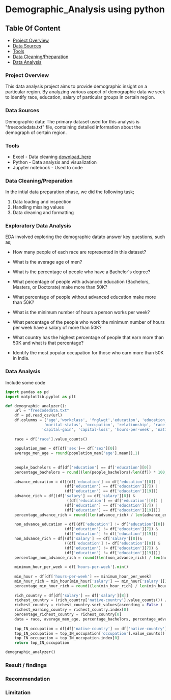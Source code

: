 # Demographic_Analysis using python

## Table Of Content
- [Project Overview](#project-overview)
- [Data Sources](#data-sources)
- [Tools](#tools)
- [Data Cleaning/Preparation](#data-cleaning/preparation)
- [Data Analysis](#data-analysis)

  
### Project Overview

This data analysis project aims to provide demographic insight on a particular region. By analyzing various aspect of demographic data we seek to identify race, education, salary of 
particular groups in certain region.

### Data Sources
Demographic data: The primary dataset used for this analysis is "freecodedata.txt" file, containing detailed information about the demograph of certain region.

### Tools
-  Excel - Data cleaning  [download_here]()
-  Python - Data analysis and visualization
-  Jupyter notebook - Used to code 

### Data Cleaning/Preparation
In the intial data preparation phase, we did the following task;
1. Data loading and inspection
2. Handling missing values
3. Data cleaning and formatting

### Exploratory Data Analysis
EDA involved exploring the demographic datato answer key questions, such as;

- How many people of each race are represented in this dataset?

- What is the average age of men?

- What is the percentage of people who have a Bachelor's degree?

- What percentage of people with advanced education (Bachelors, Masters, or Doctorate) make more than 50K?

- What percentage of people without advanced education make more than 50K?

- What is the minimum number of hours a person works per week?

- What percentage of the people who work the minimum number of hours per week have a salary of more than 50K?

- What country has the highest percentage of people that earn more than 50K and what is that percentage?

- Identify the most popular occupation for those who earn more than 50K in India.

### Data Analysis
Include some code

```python
import pandas as pd
import matplotlib.pyplot as plt

def demographic_analyzer():
    url = "freecodedata.txt"
    df = pd.read_csv(url)
    df.columns = ['age','workclass', 'fnglwgt','education', 'education_num', 
                 'marital-status', 'occupation', 'relationship', 'race', 'sex',
                'capital-gain', 'capital-loss', 'hours-per-week', 'native-country', 'salary' ]
    
    race = df['race'].value_counts()
    
    population_men = df[df['sex']== df['sex'][0]]
    average_men_age = round(population_men['age'].mean(),1)
    
    
    people_bachelors = df[df['education'] == df['education'][0]]
    percentage_bachelors = round((len(people_bachelors)/len(df)) * 100,1)
    
    advance_education = df[(df['education'] == df['education'][0]) |
                          (df['education'] == df['education'][7]) |
                          (df['education'] == df['education'][19])]                      
    advance_rich = df[(df['salary'] == df['salary'][8]) &
                           ((df['education'] == df['education'][0]) |
                          (df['education'] == df['education'][7]) |
                          (df['education'] == df['education'][19]))]
    percentage_advance_rich = round((len(advance_rich) / len(advance_education)) * 100,1)
    
    non_advance_education = df[(df['education'] != df['education'][0]) &
                          (df['education'] != df['education'][7]) &
                          (df['education'] != df['education'][19])]
    non_advance_rich = df[(df['salary'] == df['salary'][8])&
                          ((df['education'] != df['education'][0]) &
                          (df['education'] != df['education'][7]) &
                          (df['education'] != df['education'][19]))]
    percentage_non_advance_rich = round((len(non_advance_rich) / len(non_advance_education)) * 100,1)
  
    minimum_hour_per_week = df['hours-per-week'].min()
    
    min_hour = df[df['hours-per-week'] == minimum_hour_per_week]
    min_hour_rich = min_hour[min_hour['salary'] == min_hour['salary'][188]]
    percentage_min_hour_rich = round((len(min_hour_rich) / len(min_hour)) * 100,1)
    
    rich_country = df[df['salary'] == df['salary'][8]]
    richest_country = (rich_country['native-country'].value_counts()) / (df['native-country'].value_counts()) * 100
    richest_country = richest_country.sort_values(ascending = False )
    richest_earning_country = richest_country.index[0]
    percentage_richest_country = richest_country[0]
    data = race, average_men_age, percentage_bachelors, percentage_advance_rich, percentage_non_advance_rich, minimum_hour_per_week, percentage_min_hour_rich, richest_earning_country ,percentage_richest_country.round(1) 
  
    top_IN_occupation = df[df['native-country'] == df['native-country'][10]]
    top_IN_occupation = top_IN_occupation['occupation'].value_counts()
    top_IN_occupation = top_IN_occupation.index[0]
    return top_IN_occupation

demographic_analyzer()

```

### Result / findings





### Recommendation





### Limitation
